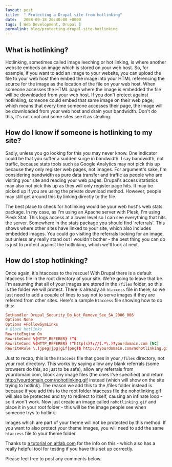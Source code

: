 ```yaml
---
layout: post
title:  " Protecting a Drupal site from hotlinking"
date:   2008-09-18 20:40:00 +0000
tags: [ Web Development, Drupal ]
permalink: blog/protecting-drupal-site-hotlinking
---
```

## What is hotlinking?

Hotlinking, sometimes called image leeching or hot linking, is where another website embeds an image which is stored on your web host. So, for example, if you want to add an image to your website, you can upload the file to your web host then embed the image into your HTML referencing the source for the image as the location of the file on your web host. When someone accesses the HTML page where the image is embedded the file will be downloaded from your web host. If you don't protect against hotlinking, someone could embed that same image on their web page, which means that every time someone accesses their page, the image will be downloaded from your web host and drain your bandwidth. Don't do this, it's not cool and some sites see it as stealing.

## How do I know if someone is hotlinking to my site?

Sadly, unless you go looking for this you may never know. One indicator could be that you suffer a sudden surge in bandwidth. I say bandwidth, not traffic, because stats tools such as Google Analytics may not pick this up because they only register web pages, not images. For argument's sake, I'm considering bandwidth as pure data transfer and traffic as people who are visiting your site and reading your web pages. Drupal's access statistics may also not pick this up as they will only register page hits. It may be picked up if you are using the private download method. However, people may still get around this by linking directly to the file.

The best place to check for hotlinking would be your web host's web stats package. In my case, as I'm using an Apache server with Plesk, I'm using Plesk Stat. This logs access at a lower level so I can see everything that hits the server. Somewhere in the stats package you should find 'referrals'. This shows where other sites have linked to your site, which also includes embedded images. You could go visiting the referrals looking for an image, but unless any really stand out I wouldn't bother - the best thing you can do is just to protect against the hotlinking, which we'll look at next.

## How do I stop hotlinking?

Once again, it's htaccess to the rescue! With Drupal there is a default htaccess file in the root directory of your site. We're going to leave that be. I'm assuming that all of your images are stored in the `/files` folder, so this is the folder we will protect. There is already an `htaccess` file in there, so we just need to add a couple of lines to say not to serve images if they are referred from other sites. Here's a sample `htaccess` file showing how to do this:

```conf
SetHandler Drupal_Security_Do_Not_Remove_See_SA_2006_006
Options None
Options +FollowSymLinks
# Block hotlinks
RewriteEngine On
RewriteCond %{HTTP_REFERER} !^$
RewriteCond %{HTTP_REFERER} !^http(s)?://(.*\.)?yourdomain.com [NC]
RewriteRule \.(jpeg|jpg|gif|png)$ http://yourdomain.com/nohotlinking.gif [NC,R,L]
```

Just to recap, this is the `htaccess` file that goes in your `/files` directory, not your root directory. This works by saying allow any blank referrals (some browsers do this, so just to be safe), allow any referrals from yourdomain.com, block any image files (the ones I've specified) and return http://yourdomain.com/nohotlinking.gif instead (which will show on the site trying to hotlink). The reason we add this to the /files folder instead is because if you add this to the root folder htaccess file the nohotlinking.gif will also be protected and try to redirect to itself, causing an infinate loop - so it won't work. Now just create an image called `nohotlinking.gif` and place it in your root folder - this will be the image people see when someone trys to hotlink.

Images which are part of your theme will not be protected by this method. If you want to also protect your theme images, you will need to add the same `htaccess` file to your theme folder.

Thanks to [a tutorial on altlab.com](http://altlab.com/htaccess_tutorial.html) for the info on this - which also has a really helpful tool for testing if you have this set up correctly.

Please feel free to post any comments below.